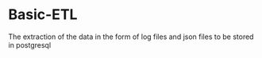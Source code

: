 # Basic-ETL
The extraction of the data in the form of log files and json files to be stored in postgresql 
